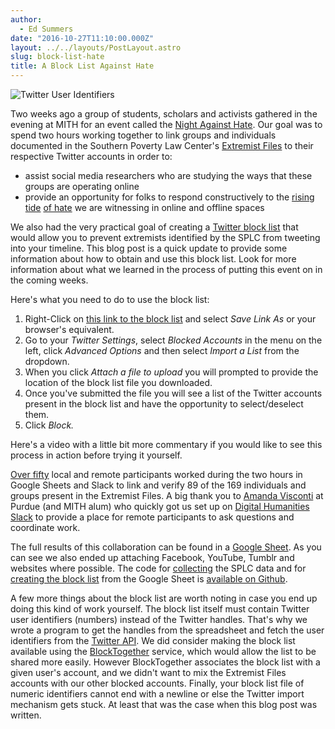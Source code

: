 ```yaml
---
author:
  - Ed Summers
date: "2016-10-27T11:10:00.000Z"
layout: ../../layouts/PostLayout.astro
slug: block-list-hate
title: A Block List Against Hate
---
```


![Twitter User Identifiers](/assets/images/2016-10-user-ids-224x300.jpg)

Two weeks ago a group of students, scholars and activists gathered in the evening at MITH for an event called the [Night Against Hate](http://mith.umd.edu/come-join-mith-thursday-1013-night-hate/). Our goal was to spend two hours working together to link groups and individuals documented in the Southern Poverty Law Center's [Extremist Files](https://www.splcenter.org/fighting-hate/extremist-files) to their respective Twitter accounts in order to:

- assist social media researchers who are studying the ways that these groups are operating online
- provide an opportunity for folks to respond constructively to the [rising](http://www.motherjones.com/politics/2016/10/donald-trump-hate-groups-neo-nazi-white-supremacist-racism) [tide](https://www.splcenter.org/hatewatch/2016/10/25/there-are-hate-group-leaders-twitter-too) [of hate](http://www.adl.org/press-center/press-releases/anti-semitism-usa/task-force-report-anti-semitic-harassment-journalists-twitter-2016-campaign.html?ex_cid=newsletter#.WAf7kJMrKRs?referrer=https://t.co/dTL4oXvZgD) we are witnessing in online and offline spaces

We also had the very practical goal of creating a [Twitter block list](https://support.twitter.com/articles/20172663) that would allow you to prevent extremists identified by the SPLC from tweeting into your timeline. This blog post is a quick update to provide some information about how to obtain and use this block list. Look for more information about what we learned in the process of putting this event on in the coming weeks.

Here's what you need to do to use the block list:

1. Right-Click on [this link to the block list](https://raw.githubusercontent.com/umd-mith/extremist-files/master/splc-blocklist.csv) and select _Save Link As_ or your browser's equivalent.
2. Go to your _Twitter Settings_, select _Blocked Accounts_ in the menu on the left, click _Advanced Options_ and then select _Import a List_ from the dropdown.
3. When you click _Attach a file to upload_ you will prompted to provide the location of the block list file you downloaded.
4. Once you've submitted the file you will see a list of the Twitter accounts present in the block list and have the opportunity to select/deselect them.
5. Click _Block._

Here's a video with a little bit more commentary if you would like to see this process in action before trying it yourself.

[Over fifty](https://twitter.com/Literature_Geek/status/786891713151430657) local and remote participants worked during the two hours in Google Sheets and Slack to link and verify 89 of the 169 individuals and groups present in the Extremist Files. A big thank you to [Amanda Visconti](https://twitter.com/Literature_Geek) at Purdue (and MITH alum) who quickly got us set up on [Digital Humanities Slack](http://bit.ly/1jI8VUx) to provide a place for remote participants to ask questions and coordinate work.

The full results of this collaboration can be found in a [Google Sheet](https://docs.google.com/spreadsheets/d/1LsJHAdSexX4yoYq_Pgfb7XWZgRmBuCcS-7QEETfHxlA/edit). As you can see we also ended up attaching Facebook, YouTube, Tumblr and websites where possible. The code for [collecting](https://github.com/umd-mith/extremist-files/blob/master/crawl.py) the SPLC data and for [creating the block list](https://github.com/umd-mith/extremist-files/blob/master/splc-blocklist.py) from the Google Sheet is [available on Github](https://github.com/umd-mith/extremist-files).

A few more things about the block list are worth noting in case you end up doing this kind of work yourself. The block list itself must contain Twitter user identifiers (numbers) instead of the Twitter handles. That's why we wrote a program to get the handles from the spreadsheet and fetch the user identifiers from the [Twitter API](https://dev.twitter.com/overview/api/users). We did consider making the block list available using the [BlockTogether](https://blocktogether.org/) service, which would allow the list to be shared more easily. However BlockTogether associates the block list with a given user's account, and we didn't want to mix the Extremist Files accounts with our other blocked accounts. Finally, your block list file of numeric identifiers cannot end with a newline or else the Twitter import mechanism gets stuck. At least that was the case when this blog post was written.

